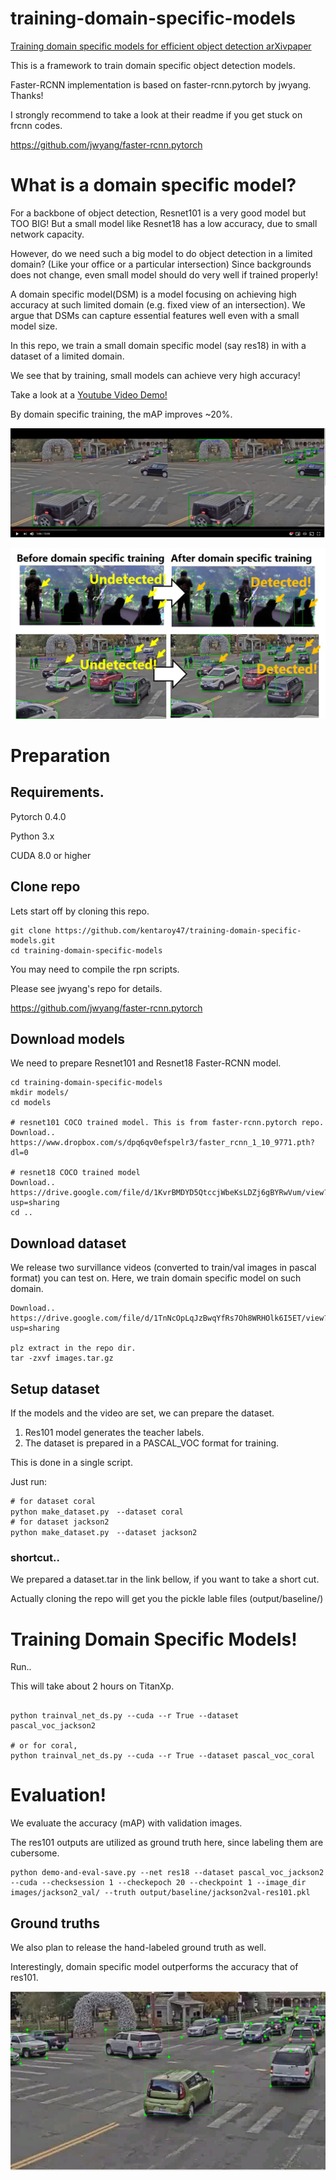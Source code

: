 # training-domain-specific-models
[Training domain specific models for efficient object detection arXivpaper](https://arxiv.org/abs/1811.02689)

This is a framework to train domain specific object detection models.

Faster-RCNN implementation is based on faster-rcnn.pytorch by jwyang. Thanks!

I strongly recommend to take a look at their readme if you get stuck on frcnn codes.

https://github.com/jwyang/faster-rcnn.pytorch

# What is a domain specific model?
For a backbone of object detection, Resnet101 is a very good model but TOO BIG!
But a small model like Resnet18 has a low accuracy, due to small network capacity.

However, do we need such a big model to do object detection in a limited domain? (Like your office or a particular intersection)
Since backgrounds does not change, even small model should do very well if trained properly!

A domain specific model(DSM) is a model focusing on achieving high accuracy
at such limited domain (e.g. fixed view of an intersection). We argue that DSMs
can capture essential features well even with a small model size.

In this repo, we train a small domain specific model (say res18) in with a dataset of a limited domain.

We see that by training, small models can achieve very high accuracy!

Take a look at a [Youtube Video Demo!](https://youtu.be/h2raGGDunw4) 

By domain specific training, the mAP improves ~20%.


![youtube](https://github.com/kentaroy47/training-domain-specific-models/blob/master/youtube.JPG)


![dsm](https://github.com/kentaroy47/training-domain-specific-models/blob/master/fig1_v2.jpg)


# Preparation

## Requirements.
Pytorch 0.4.0

Python 3.x

CUDA 8.0 or higher

## Clone repo
Lets start off by cloning this repo.

```
git clone https://github.com/kentaroy47/training-domain-specific-models.git
cd training-domain-specific-models
```

You may need to compile the rpn scripts.

Please see jwyang's repo for details.

https://github.com/jwyang/faster-rcnn.pytorch

## Download models
We need to prepare Resnet101 and Resnet18 Faster-RCNN model.

```
cd training-domain-specific-models
mkdir models/
cd models

# resnet101 COCO trained model. This is from faster-rcnn.pytorch repo.
Download.. https://www.dropbox.com/s/dpq6qv0efspelr3/faster_rcnn_1_10_9771.pth?dl=0

# resnet18 COCO trained model
Download.. https://drive.google.com/file/d/1KvrBMDYD5QtccjWbeKsLDZj6gBYRwVum/view?usp=sharing
cd ..
```

## Download dataset
We release two survillance videos (converted to train/val images in pascal format) you can test on. 
Here, we train domain specific model on such domain.

```
Download..  https://drive.google.com/file/d/1TnNcOpLqJzBwqYfRs7Oh8WRHOlk6I5ET/view?usp=sharing

plz extract in the repo dir.
tar -zxvf images.tar.gz

```

## Setup dataset
If the models and the video are set, we can prepare the dataset.

1. Res101 model generates the teacher labels.
2. The dataset is prepared in a PASCAL_VOC format for training.

This is done in a single script.

Just run:

```
# for dataset coral
python make_dataset.py　--dataset coral
# for dataset jackson2
python make_dataset.py　--dataset jackson2
```

### shortcut..
We prepared a dataset.tar in the link bellow, if you want to take a short cut.

Actually cloning the repo will get you the pickle lable files (output/baseline/)

# Training Domain Specific Models!
Run..

This will take about 2 hours on TitanXp.

```

python trainval_net_ds.py --cuda --r True --dataset pascal_voc_jackson2

# or for coral,
python trainval_net_ds.py --cuda --r True --dataset pascal_voc_coral

```

# Evaluation!
We evaluate the accuracy (mAP) with validation images.

The res101 outputs are utilized as ground truth here, since labeling them are cubersome.

```
python demo-and-eval-save.py --net res18 --dataset pascal_voc_jackson2 --cuda --checksession 1 --checkepoch 20 --checkpoint 1 --image_dir images/jackson2_val/ --truth output/baseline/jackson2val-res101.pkl
```

## Ground truths
We also plan to release the hand-labeled ground truth as well.

Interestingly, domain specific model outperforms the accuracy that of res101.

![gt](https://github.com/kentaroy47/training-domain-specific-models/blob/master/gt.JPG)
